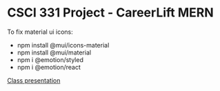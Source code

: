 # CSCI 331 Project - CareerLift MERN

To fix material ui icons: 
* npm install @mui/icons-material
* npm install @mui/material
* npm i @emotion/styled
* npm i @emotion/react

[Class presentation](presentation/csci331.pdf)
